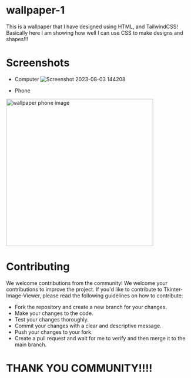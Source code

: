 # wallpaper-1
This is a wallpaper that I have designed using HTML, and TailwindCSS! Basically here I am showing how well I can use CSS to make designs and shapes!!!

# Screenshots
+ Computer
![Screenshot 2023-08-03 144208](https://github.com/parthasdey2304/wallpaper-1/assets/131694386/b0d8461e-8e2e-42a3-8159-14b0fa29ce2c)

+ Phone

<img src="https://github.com/parthasdey2304/wallpaper-1/assets/131694386/71d33601-c01c-43c9-87df-5fa54bc7073c" alt="wallpaper phone image" width="400px">

# Contributing
We welcome contributions from the community! We welcome your contributions to improve the project. If you'd like to contribute to Tkinter-Image-Viewer, please read the following guidelines on how to contribute:
+ Fork the repository and create a new branch for your changes.
+ Make your changes to the code.
+ Test your changes thoroughly.
+ Commit your changes with a clear and descriptive message.
+ Push your changes to your fork.
+ Create a pull request and wait for me to verify and then merge it to the main branch.

# THANK YOU COMMUNITY!!!!
